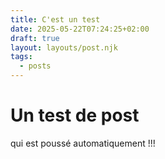 ```yaml
---
title: C'est un test
date: 2025-05-22T07:24:25+02:00
draft: true
layout: layouts/post.njk
tags:
  - posts
---
```




# Un test de post

qui est poussé automatiquement  !!!
